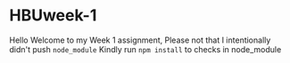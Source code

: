 # HBUweek-1

Hello Welcome to my Week 1 assignment, Please not that I intentionally didn't push `node_module` 
Kindly run `npm install` to checks in node_module
